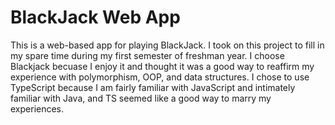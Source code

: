 # BlackJack Web App
This is a web-based app for playing BlackJack.  I took on this project to fill in my spare time during my first semester of freshman year.  I choose Blackjack becuase I enjoy it and thought it was a good way to reaffirm my experience with polymorphism, OOP, and data structures.  I chose to use TypeScript because I am fairly familiar with JavaScript and intimately familiar with Java, and TS seemed like a good way to marry my experiences.

